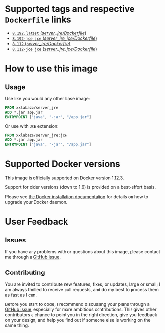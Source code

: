 
# Supported tags and respective `Dockerfile` links

- [`8.192`, `latest` (*server_jre/Dockerfile*)](https://github.com/xxlabaza/server_jre/blob/master/server_jre/Dockerfile)
- [`8.192-jce`, `jce` (*server_jre_jce/Dockerfile*)](https://github.com/xxlabaza/server_jre/blob/master/server_jre_jce/Dockerfile)
- [`8.112` (*server_jre/Dockerfile*)](https://github.com/xxlabaza/server_jre/blob/56332e881ca0eb8a3230448297c28f900e0f3f96/server_jre/Dockerfile)
- [`8.112-jce`, `jce` (*server_jre_jce/Dockerfile*)](https://github.com/xxlabaza/server_jre/blob/56332e881ca0eb8a3230448297c28f900e0f3f96/server_jre_jce/Dockerfile)

# How to use this image

## Usage

Use like you would any other base image:

```dockerfile
FROM xxlabaza/server_jre
ADD *.jar app.jar
ENTRYPOINT ["java", "-jar", "/app.jar"]
```

Or use with `JCE` extension:

```dockerfile
FROM xxlabaza/server_jre:jce
ADD *.jar app.jar
ENTRYPOINT ["java", "-jar", "/app.jar"]
```

# Supported Docker versions

This image is officially supported on Docker version 1.12.3.

Support for older versions (down to 1.6) is provided on a best-effort basis.

Please see [the Docker installation documentation](https://docs.docker.com/installation/) for details on how to upgrade your Docker daemon.

# User Feedback

## Issues

If you have any problems with or questions about this image, please contact me through a [GitHub issue](https://github.com/xxlabaza/server_jre/issues).

## Contributing

You are invited to contribute new features, fixes, or updates, large or small; I am always thrilled to receive pull requests, and do my best to process them as fast as I can.

Before you start to code, I recommend discussing your plans through a [GitHub issue](https://github.com/xxlabaza/server_jre/issues), especially for more ambitious contributions. This gives other contributors a chance to point you in the right direction, give you feedback on your design, and help you find out if someone else is working on the same thing.

